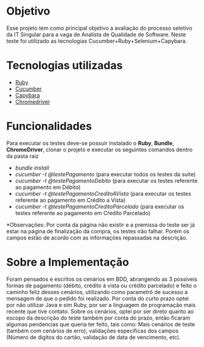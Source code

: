 # Objetivo
Esse projeto tem como principal objetivo a avaliação do processo seletivo da IT Singular para a vaga de Analista de Qualidade de Software. Neste teste foi utilizado as tecnologias Cucumber+Ruby+Selenium+Capybara.

# Tecnologias utilizadas
- [Ruby](https://www.ruby-lang.org/pt/)
- [Cucumber](https://cucumber.io/)
- [Capybara](https://www.rubydoc.info/github/jnicklas/capybara)
- [Chromedriver](https://chromedriver.chromium.org/downloads)

# Funcionalidades
Para executar os testes deve-se possuir instalado o **Ruby**, **Bundle**, **ChromeDriver**, clonar o projeto e executar os seguintes comandos dentro da pasta raiz
- *bundle install*
- *cucumber -t @testePagamento* (para executar todos os testes da suite)
- *cucumber -t @testePagamentoDebito* (para executar os testes referente ao pagamento em Débito)
- *cucumber -t @testePagamentoCreditoAVista* (para executar os testes referente ao pagamento em Crédito a Vista)
- *cucumber -t @testePagamentoCreditoParcelado* (para executar os testes referente ao pagamento em Cŕedito Parcelado)

*Observações: Por conta da página não existir e a premissa do teste ser já estar na página de finalização da compra, os testes irão falhar. Porém os campos estão de acordo com as informações repassadas na descrição.

# Sobre a Implementação
Foram pensados e escritos os cenários em BDD, abrangendo as 3 possíveis formas de pagamento (débito, crédito à vista ou crédito parcelado) e feito o caminho feliz desses cenários, utilizando como parametrô de sucesso a mensagem de que o pedido foi realizado. Por conta do curto prazo optei por não utilizar Java e sim Ruby, por ser a linguagem de programação mais recente que tive contato. Sobre os cenários, optei por ser direto quanto ao escopo da descrição do teste também por conta do prazo, então ficaram algumas pendencias que queria ter feito, tais como: Mais cenários de teste (também com cenários de erro), validações especificas dos campos (Número de digitos do cartão, validação de data de vencimento, etc).

